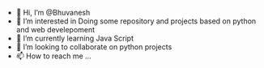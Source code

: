 - 👋 Hi, I’m @Bhuvanesh
- 👀 I’m interested in Doing some repository and projects based on python and web develepoment
- 🌱 I’m currently learning Java Script 
- 💞️ I’m looking to collaborate on python projects 
- 📫 How to reach me ...

<!---
Bhuvanesh-prog/Bhuvanesh-prog is a ✨ special ✨ repository because its `README.md` (this file) appears on your GitHub profile.
You can click the Preview link to take a look at your changes.
--->
